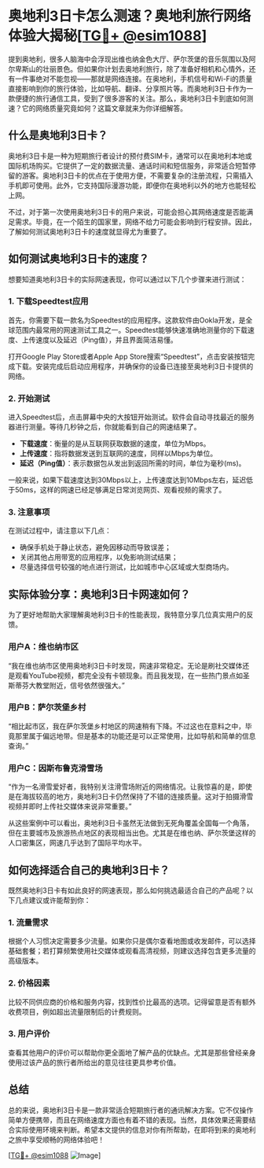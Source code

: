 # 奥地利3日卡怎么测速？奥地利旅行网络体验大揭秘[[TG💪+ @esim1088](https://t.me/s/esim1088)]

提到奥地利，很多人脑海中会浮现出维也纳金色大厅、萨尔茨堡的音乐氛围以及阿尔卑斯山的壮丽景色。但如果你计划去奥地利旅行，除了准备好相机和心情外，还有一件事绝对不能忽视——那就是网络连接。在奥地利，手机信号和Wi-Fi的质量直接影响到你的旅行体验，比如导航、翻译、分享照片等。而奥地利3日卡作为一款便捷的旅行通信工具，受到了很多游客的关注。那么，奥地利3日卡到底如何测速？它的网络质量究竟如何？这篇文章就来为你详细解答。

## 什么是奥地利3日卡？

奥地利3日卡是一种为短期旅行者设计的预付费SIM卡，通常可以在奥地利本地或国际机场购买。它提供了一定的数据流量、通话时间和短信服务，非常适合短暂停留的游客。奥地利3日卡的优点在于使用方便，不需要复杂的注册流程，只需插入手机即可使用。此外，它支持国际漫游功能，即便你在奥地利以外的地方也能轻松上网。

不过，对于第一次使用奥地利3日卡的用户来说，可能会担心其网络速度是否能满足需求。毕竟，在一个陌生的国家里，网络不给力可能会影响到行程安排。因此，了解如何测试奥地利3日卡的速度就显得尤为重要了。

## 如何测试奥地利3日卡的速度？

想要知道奥地利3日卡的实际网速表现，你可以通过以下几个步骤来进行测试：

### 1. 下载Speedtest应用

首先，你需要下载一款名为Speedtest的应用程序。这款软件由Ookla开发，是全球范围内最常用的网速测试工具之一。Speedtest能够快速准确地测量你的下载速度、上传速度以及延迟（Ping值），并且界面简洁易懂。

打开Google Play Store或者Apple App Store搜索“Speedtest”，点击安装按钮完成下载。安装完成后启动应用程序，并确保你的设备已连接至奥地利3日卡提供的网络。

### 2. 开始测试

进入Speedtest后，点击屏幕中央的大按钮开始测试。软件会自动寻找最近的服务器进行测量。等待几秒钟之后，你就能看到自己的网速结果了。

- **下载速度**：衡量的是从互联网获取数据的速度，单位为Mbps。
- **上传速度**：指将数据发送到互联网的速度，同样以Mbps为单位。
- **延迟（Ping值）**：表示数据包从发出到返回所需的时间，单位为毫秒(ms)。

一般来说，如果下载速度达到30Mbps以上，上传速度达到10Mbps左右，延迟低于50ms，这样的网速已经足够满足日常浏览网页、观看视频的需求了。

### 3. 注意事项

在测试过程中，请注意以下几点：
- 确保手机处于静止状态，避免因移动而导致误差；
- 关闭其他占用带宽的应用程序，以免影响测试结果；
- 尽量选择信号较强的地点进行测试，比如城市中心区域或大型商场内。

## 实际体验分享：奥地利3日卡网速如何？

为了更好地帮助大家理解奥地利3日卡的性能表现，我特意分享几位真实用户的反馈。

### 用户A：维也纳市区

“我在维也纳市区使用奥地利3日卡时发现，网速非常稳定。无论是刷社交媒体还是观看YouTube视频，都完全没有卡顿现象。而且我发现，在一些热门景点如圣斯蒂芬大教堂附近，信号依然很强大。”

### 用户B：萨尔茨堡乡村

“相比起市区，我在萨尔茨堡乡村地区的网速稍有下降。不过这也在意料之中，毕竟那里属于偏远地带。但是基本的功能还是可以正常使用，比如导航和简单的信息查询。”

### 用户C：因斯布鲁克滑雪场

“作为一名滑雪爱好者，我特别关注滑雪场附近的网络情况。让我惊喜的是，即使是在海拔较高的地方，奥地利3日卡仍然保持了不错的连接质量。这对于拍摄滑雪视频并即时上传社交媒体来说非常重要。”

从这些案例中可以看出，奥地利3日卡虽然无法做到无死角覆盖全国每一个角落，但在主要城市及旅游热点地区的表现相当出色。尤其是在维也纳、萨尔茨堡这样的人口密集区，网速几乎达到了国际平均水平。

## 如何选择适合自己的奥地利3日卡？

既然奥地利3日卡有如此良好的网速表现，那么如何挑选最适合自己的产品呢？以下几点建议或许能帮到你：

### 1. 流量需求

根据个人习惯决定需要多少流量。如果你只是偶尔查看地图或收发邮件，可以选择基础套餐；若打算频繁使用社交媒体或观看高清视频，则建议选择包含更多流量的高级版本。

### 2. 价格因素

比较不同供应商的价格和服务内容，找到性价比最高的选项。记得留意是否有额外收费项目，例如超出流量限制后的计费规则。

### 3. 用户评价

查看其他用户的评价可以帮助你更全面地了解产品的优缺点。尤其是那些曾经亲身使用过该产品的旅行者所给出的意见往往更具参考价值。

## 总结

总的来说，奥地利3日卡是一款非常适合短期旅行者的通讯解决方案。它不仅操作简单方便携带，而且在网络速度方面也有着不错的表现。当然，具体效果还需要结合实际使用环境来判断。希望本文提供的信息对你有所帮助，在即将到来的奥地利之旅中享受顺畅的网络体验吧！

[[TG💪+ @esim1088](https://t.me/s/esim1088) ![Image](https://i.postimg.cc/4NQfJmqS/Snipaste-2025-05-13-00-14-12.png)]